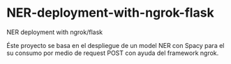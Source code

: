 # NER-deployment-with-ngrok-flask
NER deployment with ngrok/flask

Éste proyecto se basa en el despliegue de un model NER con Spacy para el su consumo por medio de request POST con ayuda del framework ngrok.
